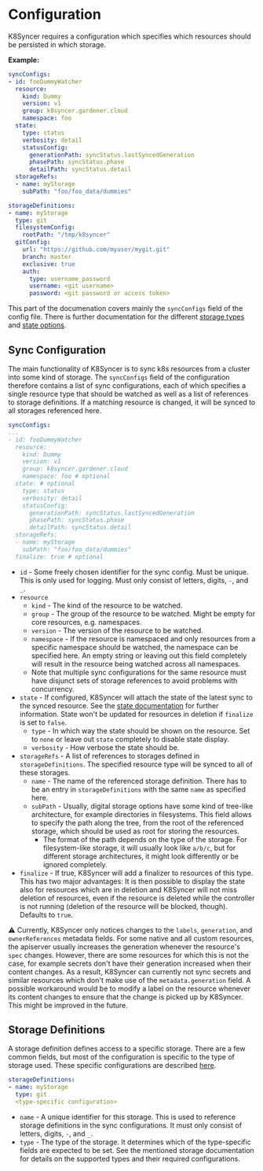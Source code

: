 # Configuration

K8Syncer requires a configuration which specifies which resources should be persisted in which storage.

**Example:**
```yaml
syncConfigs:
- id: fooDummyWatcher
  resource:
    kind: Dummy
    version: v1
    group: k8syncer.gardener.cloud
    namespace: foo
  state:
    type: status
    verbosity: detail
    statusConfig:
      generationPath: syncStatus.lastSyncedGeneration
      phasePath: syncStatus.phase
      detailPath: syncStatus.detail
  storageRefs:
  - name: myStorage
    subPath: "foo/foo_data/dummies"

storageDefinitions:
- name: myStorage
  type: git
  filesystemConfig:
    rootPath: "/tmp/k8syncer"
  gitConfig:
    url: "https://github.com/myuser/mygit.git"
    branch: master
    exclusive: true
    auth:
      type: username_password
      username: <git username>
      password: <git password or access token>
```

This part of the documenation covers mainly the `syncConfigs` field of the config file. There is further documentation for the different [storage types](../storage/README.md) and [state options](../state/README.md).


## Sync Configuration

The main functionality of K8Syncer is to sync k8s resources from a cluster into some kind of storage. The `syncConfigs` field of the configuration therefore contains a list of sync configurations, each of which specifies a single resource type that should be watched as well as a list of references to storage definitions. If a matching resource is changed, it will be synced to all storages referenced here.

```yaml
syncConfigs:
...
- id: fooDummyWatcher
  resource:
    kind: Dummy
    version: v1
    group: k8syncer.gardener.cloud
    namespace: foo # optional
  state: # optional
    type: status
    verbosity: detail
    statusConfig:
      generationPath: syncStatus.lastSyncedGeneration
      phasePath: syncStatus.phase
      detailPath: syncStatus.detail
  storageRefs:
  - name: myStorage
    subPath: "foo/foo_data/dummies"
  finalize: true # optional
```

- `id` - Some freely chosen identifier for the sync config. Must be unique. This is only used for logging. Must only consist of letters, digits, `-`, and `_`.
- `resource`
  - `kind` - The kind of the resource to be watched.
  - `group` - The group of the resource to be watched. Might be empty for core resources, e.g. namespaces.
  - `version` - The version of the resource to be watched.
  - `namespace` - If the resource is namespaced and only resources from a specific namespace should be watched, the namespace can be specified here. An empty string or leaving out this field completely will result in the resource being watched across all namespaces.
  - Note that multiple sync configurations for the same resource must have disjunct sets of storage references to avoid problems with concurrency.
- `state` - If configured, K8Syncer will attach the state of the latest sync to the synced resource. See the [state documentation](../state/README.md) for further information. State won't be updated for resources in deletion if `finalize` is set to `false`.
  - `type` - In which way the state should be shown on the resource. Set to `none` or leave out `state` completely to disable state display.
  - `verbosity` - How verbose the state should be.
- `storageRefs` - A list of references to storages defined in `storageDefinitions`. The specified resource type will be synced to all of these storages.
  - `name` - The name of the referenced storage definition. There has to be an entry in `storageDefinitions` with the same `name` as specified here.
  - `subPath` - Usually, digital storage options have some kind of tree-like architecture, for example directories in filesystems. This field allows to specify the path along the tree, from the root of the referenced storage, which should be used as root for storing the resources.
    - The format of the path depends on the type of the storage. For filesystem-like storage, it will usually look like `a/b/c`, but for different storage architectures, it might look differently or be ignored completely.
- `finalize` - If true, K8Syncer will add a finalizer to resources of this type. This has two major advantages: It is then possible to display the state also for resources which are in deletion and K8Syncer will not miss deletion of resources, even if the resource is deleted while the controller is not running (deletion of the resource will be blocked, though). Defaults to `true`.

⚠️ Currently, K8Syncer only notices changes to the `labels`, `generation`, and `ownerReferences` metadata fields. For some native and all custom resources, the apiserver usually increases the generation whenever the resource's `spec` changes. However, there are some resources for which this is not the case, for example secrets don't have their generation increased when their content changes. As a result, K8Syncer can currently not sync secrets and similar resources which don't make use of the `metadata.generation` field. A possible workaround would be to modify a label on the resource whenever its content changes to ensure that the change is picked up by K8Syncer. This might be improved in the future.


## Storage Definitions

A storage definition defines access to a specific storage. There are a few common fields, but most of the configuration is specific to the type of storage used. These specific configurations are described [here](../storage/README.md).

```yaml
storageDefinitions:
- name: myStorage
  type: git
  <type-specific configuration>
```

- `name` - A unique identifier for this storage. This is used to reference storage definitions in the sync configurations. It must only consist of letters, digits, `-`, and `_`.
- `type` - The type of the storage. It determines which of the type-specific fields are expected to be set. See the mentioned storage documentation for details on the supported types and their required configurations.

